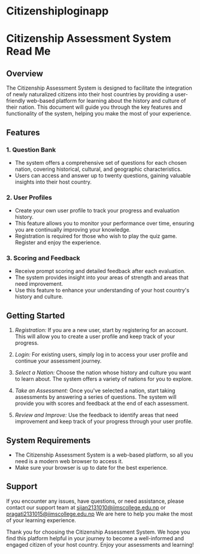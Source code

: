 # Citizenshiploginapp
# Citizenship Assessment System Read Me

## Overview

The Citizenship Assessment System is designed to facilitate the integration of newly naturalized citizens into their host countries by providing a user-friendly web-based platform for learning about the history and culture of their nation. This document will guide you through the key features and functionality of the system, helping you make the most of your experience.

## Features

### 1. Question Bank

- The system offers a comprehensive set of questions for each chosen nation, covering historical, cultural, and geographic characteristics.
- Users can access and answer up to twenty questions, gaining valuable insights into their host country.

### 2. User Profiles

- Create your own user profile to track your progress and evaluation history.
- This feature allows you to monitor your performance over time, ensuring you are continually improving your knowledge.
- Registration is required for those who wish to play the quiz game. Register and enjoy the experience.

### 3. Scoring and Feedback

- Receive prompt scoring and detailed feedback after each evaluation.
- The system provides insight into your areas of strength and areas that need improvement.
- Use this feature to enhance your understanding of your host country's history and culture.

## Getting Started

1. *Registration:* If you are a new user, start by registering for an account. This will allow you to create a user profile and keep track of your progress.

2. *Login:* For existing users, simply log in to access your user profile and continue your assessment journey.

3. *Select a Nation:* Choose the nation whose history and culture you want to learn about. The system offers a variety of nations for you to explore.

4. *Take an Assessment:* Once you've selected a nation, start taking assessments by answering a series of questions. The system will provide you with scores and feedback at the end of each assessment.

5. *Review and Improve:* Use the feedback to identify areas that need improvement and keep track of your progress through your user profile.

## System Requirements

- The Citizenship Assessment System is a web-based platform, so all you need is a modern web browser to access it.
- Make sure your browser is up to date for the best experience.

## Support

If you encounter any issues, have questions, or need assistance, please contact our support team at sijan2131010@iimscollege.edu.np or pragati2131015@iimscollege.edu.np We are here to help you make the most of your learning experience.

Thank you for choosing the Citizenship Assessment System. We hope you find this platform helpful in your journey to become a well-informed and engaged citizen of your host country. Enjoy your assessments and learning!
